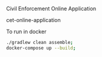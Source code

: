 Civil Enforcement Online Application

cet-online-application


To run in docker
```bash
./gradlew clean assemble;
docker-compose up --build;
```
